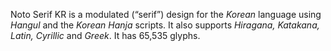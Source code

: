 Noto Serif KR is a modulated (“serif”) design for the _Korean_ language using _Hangul_ and the _Korean Hanja_ scripts. It also supports _Hiragana, Katakana, Latin, Cyrillic_ and _Greek_. It has 65,535 glyphs.
